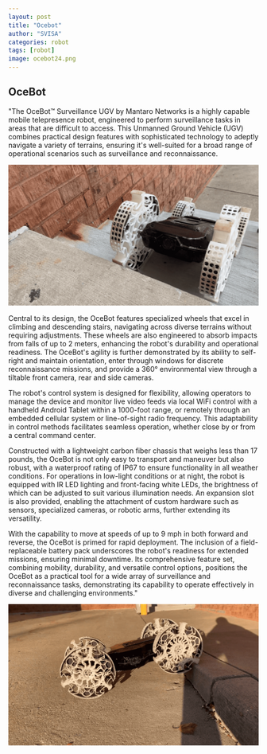 ```yaml
---
layout: post
title: "Ocebot"
author: "SVISA"
categories: robot
tags: [robot]
image: ocebot24.png
---
```


## OceBot

"The OceBot™ Surveillance UGV by Mantaro Networks is a highly capable mobile telepresence robot, engineered to perform surveillance tasks in areas that are difficult to access. This Unmanned Ground Vehicle (UGV) combines practical design features with sophisticated technology to adeptly navigate a variety of terrains, ensuring it's well-suited for a broad range of operational scenarios such as surveillance and reconnaissance.

![](/assets/img/ocebot24-1.png)

Central to its design, the OceBot features specialized wheels that excel in climbing and descending stairs, navigating across diverse terrains without requiring adjustments. These wheels are also engineered to absorb impacts from falls of up to 2 meters, enhancing the robot's durability and operational readiness. The OceBot's agility is further demonstrated by its ability to self-right and maintain orientation, enter through windows for discrete reconnaissance missions, and provide a 360° environmental view through a tiltable front camera, rear and side cameras.

The robot's control system is designed for flexibility, allowing operators to manage the device and monitor live video feeds via local WiFi control with a handheld Android Tablet within a 1000-foot range, or remotely through an embedded cellular system or line-of-sight radio frequency. This adaptability in control methods facilitates seamless operation, whether close by or from a central command center.

Constructed with a lightweight carbon fiber chassis that weighs less than 17 pounds, the OceBot is not only easy to transport and maneuver but also robust, with a waterproof rating of IP67 to ensure functionality in all weather conditions. For operations in low-light conditions or at night, the robot is equipped with IR LED lighting and front-facing white LEDs, the brightness of which can be adjusted to suit various illumination needs. An expansion slot is also provided, enabling the attachment of custom hardware such as sensors, specialized cameras, or robotic arms, further extending its versatility.

With the capability to move at speeds of up to 9 mph in both forward and reverse, the OceBot is primed for rapid deployment. The inclusion of a field-replaceable battery pack underscores the robot's readiness for extended missions, ensuring minimal downtime. Its comprehensive feature set, combining mobility, durability, and versatile control options, positions the OceBot as a practical tool for a wide array of surveillance and reconnaissance tasks, demonstrating its capability to operate effectively in diverse and challenging environments."

![](/assets/img/ocebot24-2.png)